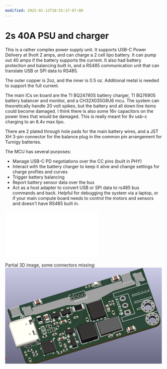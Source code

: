```yaml
---
modified: 2025-01-12T18:55:37-07:00
---
```


# 2s 40A PSU and charger

This is a rather complex power supply unit. It supports USB-C Power Delivery at 9volt 2 amps, and can charge a 2 cell lipo battery. It can pump out 40 amps if the battery supports the current. It also had battery protection and balancing built in, and a RS485 communication unit that can translate USB or SPI data to RS485.

The outer copper is 2oz, and the inner is 0.5 oz. Additional metal is needed to support the full current.

The main ICs on board are the TI BQ24780S battery charger, TI BQ76905 battery balancer and monitor, and a CH32X035G8U6 mcu. The system can theoretically handle 20 volt spikes, but the battery and all down line items could become damaged. I think there is also some 16v capacitors on the power lines that would be damaged. This is really meant for 9v usb-c charging to an 8.4v max lipo.

There are 2 plated through hole pads for the main battery wires, and a JST XH 3-pin connector for the balance plug in the common pin arrangement for Turnigy batteries.

The MCU has several purposes:
- Manage USB-C PD negotiations over the CC pins (built in PHY)
- Interact with the battery charger to keep it alive and change settings for charge profiles and curves
- Trigger battery balancing
- Report battery sensor data over the bus
- Act as a host adapter to convert USB or SPI data to rs485 bus commands and back. Helpful for debugging the system via a laptop, or if your main compute board needs to control the motors and sensors and doesn't have RS485 built in.

![2s 40A PSU and charger](2s%2040A%20PSU%20and%20charger.pdf)

Partial 3D image, some connectors missing:
![2s 40a PSU 3D picture](media/2s%2040a%20PSU%203D%20picture.png)